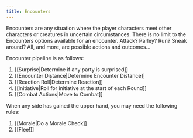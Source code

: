 ```yaml
---
title: Encounters
---
```

Encounters are any situation where the player characters meet other characters or creatures in uncertain circumstances. There is no limit to the Encounters options available for an encounter. Attack? Parley? Run? Sneak around? All, and more, are possible actions and outcomes...

Encounter pipeline is as follows:
1. [[Surprise|Determine if any party is surprised]]
2. [[Encounter Distance|Determine Encounter Distance]]
3. [[Reaction Roll|Determine Reaction]]
4. [[Initiative|Roll for initiative at the start of each Round]]
5. [[Combat Actions|Move to Combat]]

When any side has gained the upper hand, you may need the following rules:
1. [[Morale|Do a Morale Check]]
2. [[Flee!]]